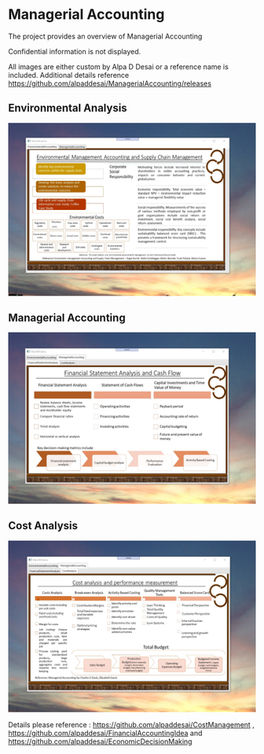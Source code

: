 # Managerial Accounting

The project provides an overview of Managerial Accounting

Confidential information is not displayed.


All images are either custom by Alpa D Desai or a reference name is included. Additional details reference https://github.com/alpaddesai/ManagerialAccounting/releases

## Environmental Analysis
![image](EnvironmentalAccounting.png)

## Managerial Accounting
![image](ManagerialAccounting.png)


## Cost Analysis
![image](CostAnalysis.png)

Details please reference : https://github.com/alpaddesai/CostManagement , https://github.com/alpaddesai/FinancialAccountingIdea and https://github.com/alpaddesai/EconomicDecisionMaking
